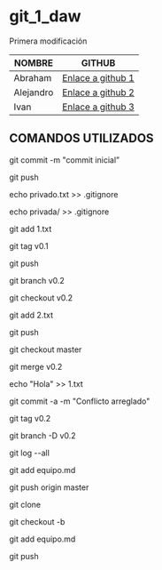 # git_1_daw
Primera modificación

| NOMBRE | GITHUB |
|--------|--------|
|Abraham |[Enlace a github 1](https://github.com/arodmor789)|
|Alejandro|[Enlace a github 2](https://github.com/asecval543)|
|  Ivan	 |[Enlace a github 3](https://github.com/ibarrom693)|


## COMANDOS UTILIZADOS

git commit -m "commit inicial”

git push

echo privado.txt >> .gitignore

echo privada/ >> .gitignore

git add 1.txt

git tag v0.1

git push

git branch v0.2

git checkout v0.2

git add 2.txt

git push

git checkout master

git merge v0.2

echo "Hola" >> 1.txt

git commit -a -m "Conflicto arreglado"

git tag v0.2

git branch -D v0.2

git log --all

git add equipo.md

git push origin master

git clone

git checkout -b

git add equipo.md

git push
